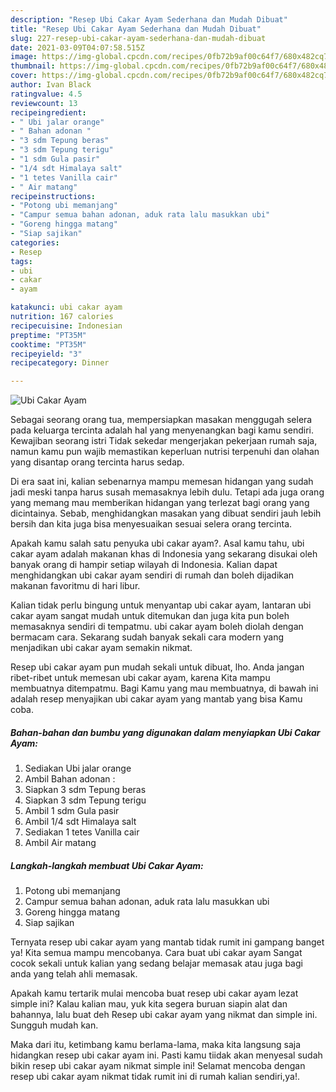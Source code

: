 ```yaml
---
description: "Resep Ubi Cakar Ayam Sederhana dan Mudah Dibuat"
title: "Resep Ubi Cakar Ayam Sederhana dan Mudah Dibuat"
slug: 227-resep-ubi-cakar-ayam-sederhana-dan-mudah-dibuat
date: 2021-03-09T04:07:58.515Z
image: https://img-global.cpcdn.com/recipes/0fb72b9af00c64f7/680x482cq70/ubi-cakar-ayam-foto-resep-utama.jpg
thumbnail: https://img-global.cpcdn.com/recipes/0fb72b9af00c64f7/680x482cq70/ubi-cakar-ayam-foto-resep-utama.jpg
cover: https://img-global.cpcdn.com/recipes/0fb72b9af00c64f7/680x482cq70/ubi-cakar-ayam-foto-resep-utama.jpg
author: Ivan Black
ratingvalue: 4.5
reviewcount: 13
recipeingredient:
- " Ubi jalar orange"
- " Bahan adonan "
- "3 sdm Tepung beras"
- "3 sdm Tepung terigu"
- "1 sdm Gula pasir"
- "1/4 sdt Himalaya salt"
- "1 tetes Vanilla cair"
- " Air matang"
recipeinstructions:
- "Potong ubi memanjang"
- "Campur semua bahan adonan, aduk rata lalu masukkan ubi"
- "Goreng hingga matang"
- "Siap sajikan"
categories:
- Resep
tags:
- ubi
- cakar
- ayam

katakunci: ubi cakar ayam 
nutrition: 167 calories
recipecuisine: Indonesian
preptime: "PT35M"
cooktime: "PT35M"
recipeyield: "3"
recipecategory: Dinner

---
```



![Ubi Cakar Ayam](https://img-global.cpcdn.com/recipes/0fb72b9af00c64f7/680x482cq70/ubi-cakar-ayam-foto-resep-utama.jpg)

Sebagai seorang orang tua, mempersiapkan masakan menggugah selera pada keluarga tercinta adalah hal yang menyenangkan bagi kamu sendiri. Kewajiban seorang istri Tidak sekedar mengerjakan pekerjaan rumah saja, namun kamu pun wajib memastikan keperluan nutrisi terpenuhi dan olahan yang disantap orang tercinta harus sedap.

Di era  saat ini, kalian sebenarnya mampu memesan hidangan yang sudah jadi meski tanpa harus susah memasaknya lebih dulu. Tetapi ada juga orang yang memang mau memberikan hidangan yang terlezat bagi orang yang dicintainya. Sebab, menghidangkan masakan yang dibuat sendiri jauh lebih bersih dan kita juga bisa menyesuaikan sesuai selera orang tercinta. 



Apakah kamu salah satu penyuka ubi cakar ayam?. Asal kamu tahu, ubi cakar ayam adalah makanan khas di Indonesia yang sekarang disukai oleh banyak orang di hampir setiap wilayah di Indonesia. Kalian dapat menghidangkan ubi cakar ayam sendiri di rumah dan boleh dijadikan makanan favoritmu di hari libur.

Kalian tidak perlu bingung untuk menyantap ubi cakar ayam, lantaran ubi cakar ayam sangat mudah untuk ditemukan dan juga kita pun boleh memasaknya sendiri di tempatmu. ubi cakar ayam boleh diolah dengan bermacam cara. Sekarang sudah banyak sekali cara modern yang menjadikan ubi cakar ayam semakin nikmat.

Resep ubi cakar ayam pun mudah sekali untuk dibuat, lho. Anda jangan ribet-ribet untuk memesan ubi cakar ayam, karena Kita mampu membuatnya ditempatmu. Bagi Kamu yang mau membuatnya, di bawah ini adalah resep menyajikan ubi cakar ayam yang mantab yang bisa Kamu coba.

<!--inarticleads1-->

##### Bahan-bahan dan bumbu yang digunakan dalam menyiapkan Ubi Cakar Ayam:

1. Sediakan  Ubi jalar orange
1. Ambil  Bahan adonan :
1. Siapkan 3 sdm Tepung beras
1. Siapkan 3 sdm Tepung terigu
1. Ambil 1 sdm Gula pasir
1. Ambil 1/4 sdt Himalaya salt
1. Sediakan 1 tetes Vanilla cair
1. Ambil  Air matang




<!--inarticleads2-->

##### Langkah-langkah membuat Ubi Cakar Ayam:

1. Potong ubi memanjang
1. Campur semua bahan adonan, aduk rata lalu masukkan ubi
1. Goreng hingga matang
1. Siap sajikan




Ternyata resep ubi cakar ayam yang mantab tidak rumit ini gampang banget ya! Kita semua mampu mencobanya. Cara buat ubi cakar ayam Sangat cocok sekali untuk kalian yang sedang belajar memasak atau juga bagi anda yang telah ahli memasak.

Apakah kamu tertarik mulai mencoba buat resep ubi cakar ayam lezat simple ini? Kalau kalian mau, yuk kita segera buruan siapin alat dan bahannya, lalu buat deh Resep ubi cakar ayam yang nikmat dan simple ini. Sungguh mudah kan. 

Maka dari itu, ketimbang kamu berlama-lama, maka kita langsung saja hidangkan resep ubi cakar ayam ini. Pasti kamu tiidak akan menyesal sudah bikin resep ubi cakar ayam nikmat simple ini! Selamat mencoba dengan resep ubi cakar ayam nikmat tidak rumit ini di rumah kalian sendiri,ya!.

